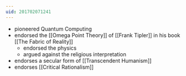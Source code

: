 ```yaml
---
uid: 201702071241
---
```

- pioneered Quantum Computing
- endorsed the [[Omega Point Theory]] of [[Frank Tipler]] in his book [[The Fabric of Reality]]
    - endorsed the physics
    - argued against the religious interpretation
- endorses a secular form of [[Transcendent Humanism]]
- endorses [[Critical Rationalism]]
